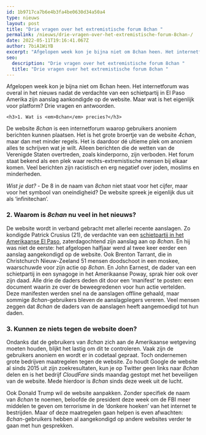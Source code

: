 ```yaml
---
id: 1b9717ca7b6e4b3fa4be0630d34a50a4
type: nieuws
layout: post
title: "Drie vragen over het extremistische forum 8chan "
permalink: /nieuws/drie-vragen-over-het-extremistische-forum-8chan-/
date: 2022-05-11T19:16:41.067Z
author: 7biA1WiYB
excerpt: "Afgelopen week kon je bijna niet om 8chan heen. Het internetforum was overal in het nieuws nadat de verdachte van een schietpartij in El Paso Amerika zijn aanslag aankondigde op de website. Maar wat is het eigenlijk voor platform? Drie vragen en antwoorden.  "
seo:
  description: "Drie vragen over het extremistische forum 8chan "
  title: "Drie vragen over het extremistische forum 8chan "
---
```

Afgelopen week kon je bijna niet om 8chan heen. Het internetforum was overal in het nieuws nadat de verdachte van een schietpartij in El Paso Amerika zijn aanslag aankondigde op de website. Maar wat is het eigenlijk voor platform? Drie vragen en antwoorden.  

    <h3>1. Wat is <em>8chan</em> precies?</h3>
<p>De website <em>8chan</em> is een internetforum waarop gebruikers anoniem berichten kunnen plaatsen. Het is het grote broertje van de website <em>4chan</em>, maar dan met minder regels. Het is daardoor dé ultieme plek om anoniem alles te schrijven wat je wilt. Alleen berichten die de wetten van de Verenigde Staten overtreden, zoals kinderporno, zijn verboden. Het forum staat bekend als een plek waar rechts-extremistische mensen bij elkaar komen. Veel berichten zijn racistisch en erg negatief over joden, moslims en minderheden. </p>
<p><em>Wist je dat?</em> - De 8 in de naam van <em>8chan</em> niet staat voor het cijfer, maar voor het symbool van oneindigheid? De website spreek je eigenlijk dus uit als ‘infinitechan’.</p>
<h3>2. Waarom is <em>8chan</em> nu veel in het nieuws?</h3>
<p>De website wordt in verband gebracht met allerlei recente aanslagen. Zo kondigde Patrick Crusius (21), de verdachte van een <a href="https://original.sevendays.nl/nieuws/schietpartijen-verenigde-staten-wat-er-gebeurd" target="_blank">schietpartij in het Amerikaanse El Paso</a>, zaterdagochtend zijn aanslag aan op <em>8chan</em>. En hij was niet de eerste: het afgelopen halfjaar werd al twee keer eerder een aanslag aangekondigd op de website. Ook Brenton Tarrant, die in Christchurch Nieuw-Zeeland 51 mensen doodschoot in een moskee, waarschuwde voor zijn actie op <em>8chan</em>. En John Earnest, de dader van een schietpartij in een synagoge in het Amerikaanse Poway, sprak hier ook over zijn daad. Alle drie de daders deden dit door een ‘manifest’ te posten: een document waarin ze over de beweegredenen voor hun actie vertelden. Deze manifesten werden snel na de aanslagen offline gehaald, maar sommige <em>8chan-</em>gebruikers bleven de aanslagplegers vereren. Veel mensen zeggen dat <em>8chan</em> de daders van de aanslagen heeft aangemoedigd tot hun daden.</p>
<h3>3. Kunnen ze niets tegen de website doen?</h3>
<p>Ondanks dat de gebruikers van <em>8chan</em> zich aan de Amerikaanse wetgeving moeten houden, blijkt het lastig om dit te controleren. Vaak zijn de gebruikers anoniem en wordt er in codetaal gepraat. Toch ondernemen grote bedrijven maatregelen tegen de website. Zo houdt Google de website al sinds 2015 uit zijn zoekresultaten, kun je op Twitter geen links naar <em>8chan</em> delen en is het bedrijf <em>CloudFare</em><em> </em>sinds maandag gestopt met het beveiligen van de website. Mede hierdoor is <em>8chan</em> sinds deze week uit de lucht.</p>
<p>Ook Donald Trump wil de website aanpakken. Zonder specifiek de naam van <em>8chan</em> te noemen, beloofde de president deze week om de FBI meer middelen te geven om terrorisme in de ‘donkere hoeken’ van het internet te bestrijden. Maar of deze maatregelen gaan helpen is even afwachten: <em>8chan</em>-gebruikers hebben al aangekondigd op andere websites verder te gaan met hun gesprekken.</p>  
